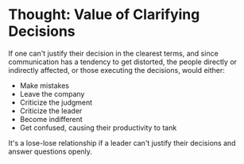 # Thought: Value of Clarifying Decisions

If one can't justify their decision in the clearest terms, and since communication has a tendency to get distorted, the people directly or indirectly affected, or those executing the decisions, would either:

- Make mistakes
- Leave the company
- Criticize the judgment
- Criticize the leader
- Become indifferent
- Get confused, causing their productivity to tank

It's a lose-lose relationship if a leader can't justify their decisions and answer questions openly.
